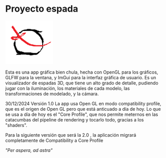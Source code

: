 # Proyecto espada
<img width="150" alt="logo proyecto" src="imagenes/espada.png">

Esta es una app gráfica bien chula, hecha con OpenGL para los gráficos, GLFW para la ventana, y ImGui para la 
interfaz gráfica de usuario. Es un visualizador de espadas 3D, que tiene un alto grado de detalle,
pudiendo jugar con la iluminación, los materiales de cada modelo, las transformaciones de modelado, y la cámara.

30/12/2024
Versión 1.0
La app usa Open GL en modo compatibility profile, que es el origen de Open GL pero que está anticuado a día de hoy.
Lo que se usa a día de hoy es el "Core Profile", que nos permite meternos en las catacumbas del pipeline de rendering y tocarlo todo,
gracias a los "shaders".

Para la siguiente versión que será la 2.0 , la aplicación migrará completamente de Compatibility a Core Profile

*"Per aspera, ad astra"*